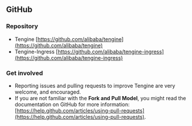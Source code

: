 ## GitHub

### Repository
* Tengine [https://github.com/alibaba/tengine](https://github.com/alibaba/tengine)
* Tengine-Ingress [https://github.com/alibaba/tengine-ingress](https://github.com/alibaba/tengine-ingress)

### Get involved
* Reporting issues and pulling requests to improve Tengine are very welcome, and encouraged.
* If you are not familiar with the **Fork and Pull Model**, you might read the documentation on GitHub for more information: [https://help.github.com/articles/using-pull-requests](https://help.github.com/articles/using-pull-requests).
